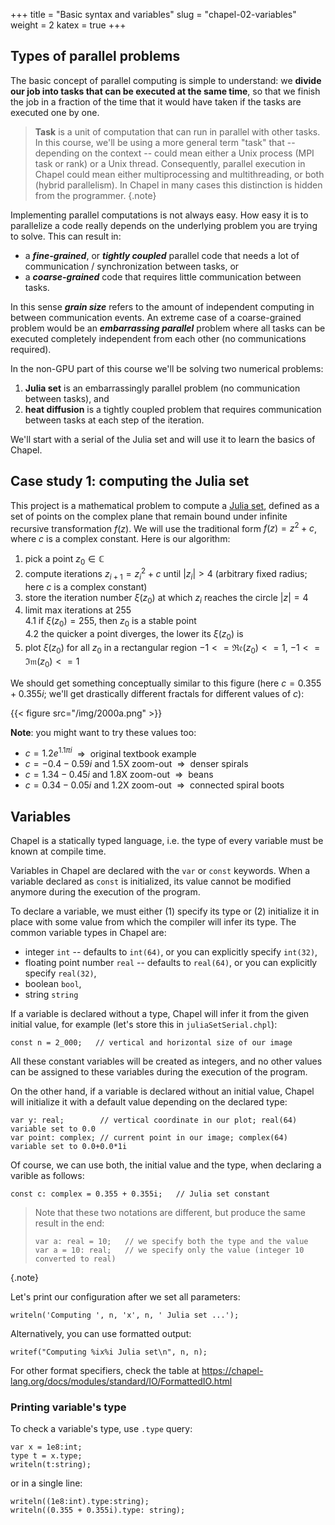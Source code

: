 +++
title = "Basic syntax and variables"
slug = "chapel-02-variables"
weight = 2
katex = true
+++

<!-- ACTION: talk about the 2 problems () \ -->

## Types of parallel problems

The basic concept of parallel computing is simple to understand: we **divide our job into tasks that can be
executed at the same time**, so that we finish the job in a fraction of the time that it would have taken if
the tasks are executed one by one.

> **Task** is a unit of computation that can run in parallel with other tasks. In this course, we'll be using
> a more general term "task" that -- depending on the context -- could mean either a Unix process (MPI task or
> rank) or a Unix thread. Consequently, parallel execution in Chapel could mean either multiprocessing and
> multithreading, or both (hybrid parallelism). In Chapel in many cases this distinction is hidden from the
> programmer.
{.note}

Implementing parallel computations is not always easy. How easy it is to parallelize a code really depends on
the underlying problem you are trying to solve. This can result in:

- a **_fine-grained_**, or **_tightly coupled_** parallel code that needs a lot of communication /
  synchronization between tasks, or
- a **_coarse-grained_** code that requires little communication between tasks.

In this sense **_grain size_** refers to the amount of independent computing in between communication
events. An extreme case of a coarse-grained problem would be an **_embarrassing parallel_** problem where all
tasks can be executed completely independent from each other (no communications required).

In the non-GPU part of this course we'll be solving two numerical problems:

1. **Julia set** is an embarrassingly parallel problem (no communication between tasks), and
1. **heat diffusion** is a tightly coupled problem that requires communication between tasks at each step of
   the iteration.

We'll start with a serial of the Julia set and will use it to learn the basics of Chapel.






## Case study 1: computing the Julia set

This project is a mathematical problem to compute a [Julia set](https://en.wikipedia.org/wiki/Julia_set),
defined as a set of points on the complex plane that remain bound under infinite recursive transformation
$f(z)$. We will use the traditional form $f(z)=z^2+c$, where $c$ is a complex constant. Here is our algorithm:

1. pick a point $z_0\in\mathbb{C}$
1. compute iterations $z_{i+1}=z_i^2+c$ until $|z_i|>4$ (arbitrary fixed radius; here $c$ is a complex
   constant)
1. store the iteration number $\xi(z_0)$ at which $z_i$ reaches the circle $|z|=4$
1. limit max iterations at 255  
    4.1 if $\xi(z_0)=255$, then $z_0$ is a stable point  
    4.2 the quicker a point diverges, the lower its $\xi(z_0)$ is
1. plot $\xi(z_0)$ for all $z_0$ in a rectangular region $-1<=\mathfrak{Re}(z_0)<=1$,
   $-1<=\mathfrak{Im}(z_0)<=1$

We should get something conceptually similar to this figure (here $c = 0.355 + 0.355i$; we'll get drastically
different fractals for different values of $c$):

{{< figure src="/img/2000a.png" >}}

**Note**: you might want to try these values too:
- $c = 1.2e^{1.1πi}$ $~\Rightarrow~$ original textbook example
- $c = -0.4-0.59i$ and 1.5X zoom-out $~\Rightarrow~$ denser spirals
- $c = 1.34-0.45i$ and 1.8X zoom-out $~\Rightarrow~$ beans
- $c = 0.34-0.05i$ and 1.2X zoom-out $~\Rightarrow~$ connected spiral boots











## Variables

Chapel is a statically typed language, i.e. the type of every variable must be known at compile time.

<!-- A variable has three elements: a **_name_**, a **_type_**, and a **_value_**. When we store a value in a -->
<!-- variable for the first time, we say that we **_initialized_** it. Further changes to the value of a -->
<!-- variable are called **_assignments_**, in general, `x=a` means that we assign the value *a* to the -->
<!-- variable *x*. -->

Variables in Chapel are declared with the `var` or `const` keywords. When a variable declared as `const` is
initialized, its value cannot be modified anymore during the execution of the program.

To declare a variable, we must either (1) specify its type or (2) initialize it in place with some value from
which the compiler will infer its type. The common variable types in Chapel are:

- integer `int` -- defaults to `int(64)`, or you can explicitly specify `int(32)`,
- floating point number `real` -- defaults to `real(64)`, or you can explicitly specify `real(32)`,
- boolean `bool`,
- string `string`

If a variable is declared without a type, Chapel will infer it from the given initial value, for example
(let's store this in `juliaSetSerial.chpl`):

<!-- `baseSolver.chpl` -->

```chpl
const n = 2_000;   // vertical and horizontal size of our image
```

All these constant variables will be created as integers, and no other values can be assigned to these
variables during the execution of the program.

On the other hand, if a variable is declared without an initial value, Chapel will initialize it with a
default value depending on the declared type:

```chpl
var y: real;        // vertical coordinate in our plot; real(64) variable set to 0.0
var point: complex; // current point in our image; complex(64) variable set to 0.0+0.0*1i
```

Of course, we can use both, the initial value and the type, when declaring a varible as follows:

```chpl
const c: complex = 0.355 + 0.355i;   // Julia set constant
```

> Note that these two notations are different, but produce the same result in the end:
> ```chpl
> var a: real = 10;   // we specify both the type and the value
> var a = 10: real;   // we specify only the value (integer 10 converted to real)
> ```
{.note}

Let's print our configuration after we set all parameters:

```chpl
writeln('Computing ', n, 'x', n, ' Julia set ...');
```

Alternatively, you can use formatted output:

```chpl
writef("Computing %ix%i Julia set\n", n, n);
```

For other format specifiers, check the table at https://chapel-lang.org/docs/modules/standard/IO/FormattedIO.html

### Printing variable's type

To check a variable's type, use `.type` query:

```chpl
var x = 1e8:int;
type t = x.type;
writeln(t:string);
```

or in a single line:

```chpl
writeln((1e8:int).type:string);
writeln((0.355 + 0.355i).type: string);
```
